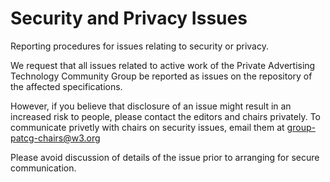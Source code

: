 # Security and Privacy Issues

Reporting procedures for issues relating to security or privacy.

We request that all issues related to active work of the Private Advertising
Technology Community Group be reported as issues on the repository of the
affected specifications.

However, if you believe that disclosure of an issue might result in an increased
risk to people, please contact the editors and chairs privately.  To communicate 
privetly with chairs on security issues, email them at group-patcg-chairs@w3.org 

Please avoid discussion of details of the issue prior to arranging for secure 
communication.
